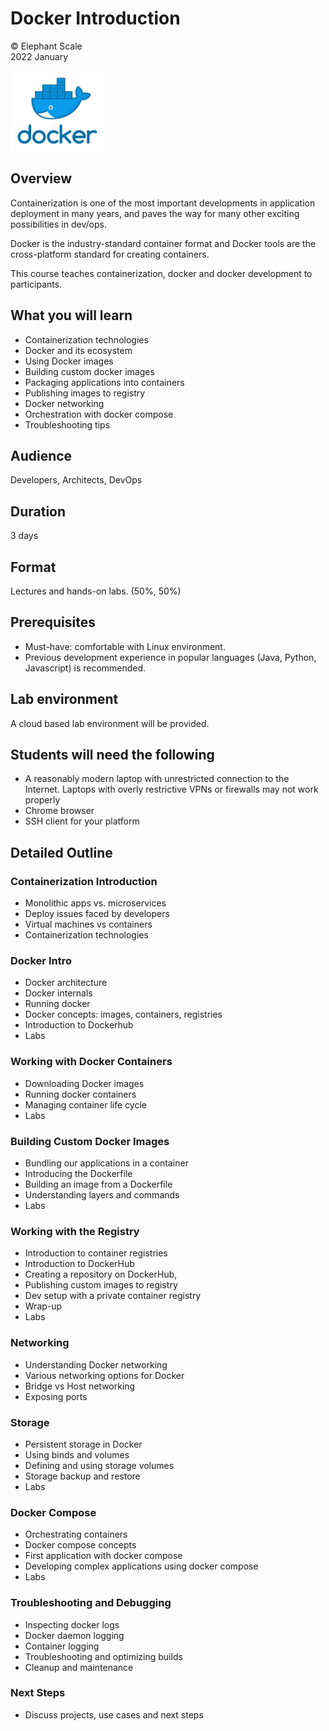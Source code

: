 # Docker Introduction

© Elephant Scale  
2022 January

![](../assets/images/logos/docker-logo-3-small.png)

## Overview

Containerization is one of the most important developments in application deployment in many years, and paves the way for many other exciting possibilities in dev/ops.

Docker is the industry-standard container format and Docker tools are the cross-platform standard for creating containers.

This course teaches containerization, docker and docker development to participants.

## What you will learn

* Containerization technologies
* Docker and its ecosystem
* Using Docker images
* Building custom docker images
* Packaging applications into containers
* Publishing images to registry
* Docker networking
* Orchestration with docker compose
* Troubleshooting tips

## Audience

Developers, Architects, DevOps

## Duration

3 days

## Format

Lectures and hands-on labs. (50%, 50%)

## Prerequisites

* Must-have: comfortable with Linux environment.
* Previous development experience in popular languages (Java, Python, Javascript) is recommended.

## Lab environment

A cloud based lab environment will be provided.

## Students will need the following

* A reasonably modern laptop with unrestricted connection to the Internet.  Laptops with overly restrictive VPNs or firewalls may not work properly
* Chrome browser
* SSH client for your platform

## Detailed Outline

### Containerization Introduction

* Monolithic apps vs. microservices
* Deploy issues faced by developers
* Virtual machines vs containers
* Containerization technologies

### Docker Intro

* Docker architecture
* Docker internals
* Running docker
* Docker concepts: images, containers, registries
* Introduction to Dockerhub
* Labs

### Working with Docker Containers

* Downloading Docker images
* Running docker containers
* Managing container life cycle
* Labs

### Building Custom Docker Images

* Bundling our applications in a container
* Introducing the Dockerfile
* Building an image from a Dockerfile
* Understanding layers and commands
* Labs

### Working with the Registry

* Introduction to container registries
* Introduction to DockerHub
* Creating a repository on DockerHub,
* Publishing custom images to registry
* Dev setup with a private container registry
* Wrap-up
* Labs

### Networking

* Understanding Docker networking
* Various networking options for Docker
* Bridge vs Host networking
* Exposing ports

### Storage

* Persistent storage in Docker
* Using binds and volumes
* Defining and using storage volumes
* Storage backup and restore
* Labs

### Docker Compose

* Orchestrating containers
* Docker compose concepts
* First application with docker compose
* Developing complex applications using docker compose
* Labs

### Troubleshooting and Debugging

* Inspecting docker logs
* Docker daemon logging
* Container logging
* Troubleshooting and optimizing builds
* Cleanup and maintenance

### Next Steps

* Discuss projects, use cases and next steps
